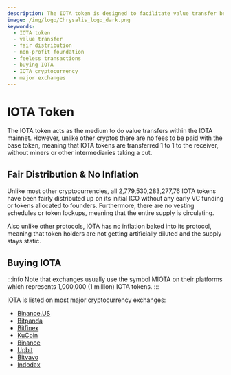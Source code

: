 ```yaml
---
description: The IOTA token is designed to facilitate value transfer between humans and machines, with fair distribution and a focus on sustainability. It enables feeless transactions and supports a wide range of use cases.
image: /img/logo/Chrysalis_logo_dark.png
keywords:
  - IOTA token
  - value transfer
  - fair distribution
  - non-profit foundation
  - feeless transactions
  - buying IOTA
  - IOTA cryptocurrency
  - major exchanges
---
```


# IOTA Token

The IOTA token acts as the medium to do value transfers within the IOTA mainnet. However, unlike other cryptos
there are no fees to be paid with the base token, meaning that IOTA tokens are transferred 1 to 1 to the receiver,
without miners or other intermediaries taking a cut.

## Fair Distribution & No Inflation

Unlike most other cryptocurrencies, all 2,779,530,283,277,76 IOTA tokens have been fairly distributed up on its
initial ICO without any early VC funding or tokens allocated to founders. Furthermore, there are no vesting schedules
or token lockups, meaning that the entire supply is circulating.

Also unlike other protocols, IOTA has no inflation baked into its protocol, meaning that token holders are not getting
artificially diluted and the supply stays static.

## Buying IOTA

:::info
Note that exchanges usually use the symbol MIOTA on their platforms which represents 1,000,000 (1 million) IOTA tokens.
:::

IOTA is listed on most major cryptocurrency exchanges:

- [Binance.US](https://www.binance.us/en/home)
- [Bitpanda](https://www.bitpanda.com)
- [Bitfinex](https://www.bitfinex.com/)
- [KuCoin](https://www.kucoin.com/)
- [Binance](https://www.binance.com)
- [Upbit](https://upbit.com/)
- [Bitvavo](https://bitvavo.com)
- [Indodax](https://indodax.com/)